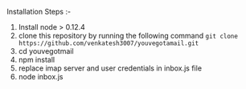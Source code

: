 Installation Steps :-

1) Install node > 0.12.4
2) clone this repository by running the following command  `git clone https://github.com/venkatesh3007/youvegotamail.git`
3) cd youvegotmail
4) npm install
6) replace imap server and user credentials in inbox.js file
5) node inbox.js